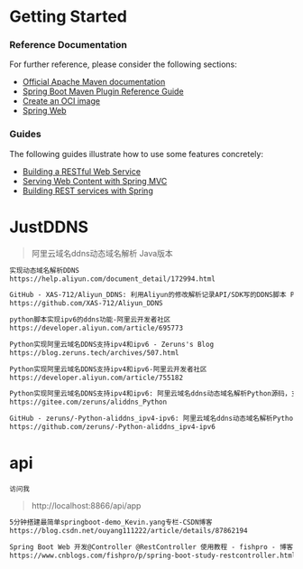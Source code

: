 # Getting Started

### Reference Documentation

For further reference, please consider the following sections:

* [Official Apache Maven documentation](https://maven.apache.org/guides/index.html)
* [Spring Boot Maven Plugin Reference Guide](https://docs.spring.io/spring-boot/docs/2.5.5/maven-plugin/reference/html/)
* [Create an OCI image](https://docs.spring.io/spring-boot/docs/2.5.5/maven-plugin/reference/html/#build-image)
* [Spring Web](https://docs.spring.io/spring-boot/docs/2.5.5/reference/htmlsingle/#boot-features-developing-web-applications)

### Guides

The following guides illustrate how to use some features concretely:

* [Building a RESTful Web Service](https://spring.io/guides/gs/rest-service/)
* [Serving Web Content with Spring MVC](https://spring.io/guides/gs/serving-web-content/)
* [Building REST services with Spring](https://spring.io/guides/tutorials/bookmarks/)

# JustDDNS

> 阿里云域名ddns动态域名解析 Java版本

```markdown
实现动态域名解析DDNS
https://help.aliyun.com/document_detail/172994.html

GitHub - XAS-712/Aliyun_DDNS: 利用Aliyun的修改解析记录API/SDK写的DDNS脚本 Py版本
https://github.com/XAS-712/Aliyun_DDNS

python脚本实现ipv6的ddns功能-阿里云开发者社区
https://developer.aliyun.com/article/695773

Python实现阿里云域名DDNS支持ipv4和ipv6 - Zeruns's Blog
https://blog.zeruns.tech/archives/507.html

Python实现阿里云域名DDNS支持ipv4和ipv6-阿里云开发者社区
https://developer.aliyun.com/article/755182

Python实现阿里云域名DDNS支持ipv4和ipv6: 阿里云域名ddns动态域名解析Python源码，支持ipv4和ipv6
https://gitee.com/zeruns/aliddns_Python

GitHub - zeruns/-Python-aliddns_ipv4-ipv6: 阿里云域名ddns动态域名解析Python源码
https://github.com/zeruns/-Python-aliddns_ipv4-ipv6
```

# api

`访问我`
> http://localhost:8866/api/app

```markdown
5分钟搭建最简单springboot-demo_Kevin.yang专栏-CSDN博客
https://blog.csdn.net/ouyang111222/article/details/87862194

Spring Boot Web 开发@Controller @RestController 使用教程 - fishpro - 博客园
https://www.cnblogs.com/fishpro/p/spring-boot-study-restcontroller.html
```
